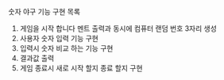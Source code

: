 숫자 야구 기능 구현 목록
1. 게임을 시작 합니다 멘트 출력과 동시에 컴퓨터 랜덤 번호 3자리 생성
2. 사용자 숫자 입력 기능 구현
3. 입력시 숫자 비교 하는 기능 구현
4. 결과값 출력
5. 게임 종료시 새로 시작 할지 종료 할지 구현
